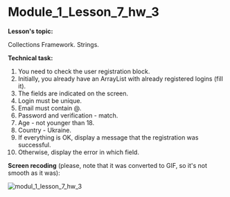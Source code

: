 # Module_1_Lesson_7_hw_3
**Lesson's topic:**

Collections Framework. Strings.

**Technical task:**

1. You need to check the user registration block.
2. Initially, you already have an ArrayList with already registered logins (fill it).
3. The fields are indicated on the screen.
4. Login must be unique.
5. Email must contain @.
6. Password and verification - match.
7. Age - not younger than 18.
8. Country - Ukraine.
9. If everything is OK, display a message that the registration was successful.
10. Otherwise, display the error in which field.

**Screen recoding** (please, note that it was converted to GIF, so it's not smooth as it was):

![modul_1_lesson_7_hw_3](https://github.com/vdcast/Module_1_Lesson_7_hw_3/assets/108469609/ffd707d0-29bf-4e7c-b1be-e4ef457f2d19)
